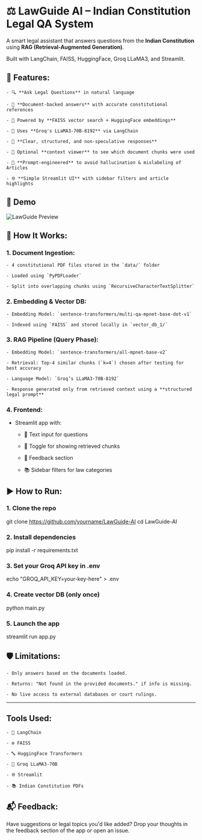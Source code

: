 # ⚖️ LawGuide AI – Indian Constitution Legal QA System

A smart legal assistant that answers questions from the **Indian Constitution** using **RAG (Retrieval-Augmented Generation)**.  

Built with LangChain, FAISS, HuggingFace, Groq LLaMA3, and Streamlit.

## 🧠 Features:

    - 🔍 **Ask Legal Questions** in natural language

    - 📄 **Document-backed answers** with accurate constitutional references

    - 🧩 Powered by **FAISS vector search + HuggingFace embeddings**

    - 🤖 Uses **Groq's LLaMA3-70B-8192** via LangChain

    - 🧾 **Clear, structured, and non-speculative responses**

    - 📖 Optional **context viewer** to see which document chunks were used

    - 🧠 **Prompt-engineered** to avoid hallucination & mislabeling of Articles

    - 🌐 **Simple Streamlit UI** with sidebar filters and article highlights

## 📸 Demo

![LawGuide Preview](https://via.placeholder.com/1000x400?text=LawGuide+AI+Demo+Preview)

## 🚀 How It Works:

### 1. Document Ingestion:

    - 4 constitutional PDF files stored in the `data/` folder

    - Loaded using `PyPDFLoader`

    - Split into overlapping chunks using `RecursiveCharacterTextSplitter`

### 2. Embedding & Vector DB:

    - Embedding Model: `sentence-transformers/multi-qa-mpnet-base-dot-v1`

    - Indexed using `FAISS` and stored locally in `vector_db_1/`

### 3. RAG Pipeline (Query Phase):

    - Embedding Model: `sentence-transformers/all-mpnet-base-v2`

    - Retrieval: Top-4 similar chunks (`k=4`) chosen after testing for best accuracy

    - Language Model: `Groq’s LLaMA3-70B-8192`

    - Response generated only from retrieved context using a **structured legal prompt**

### 4. Frontend:

- Streamlit app with:

  - 🧾 Text input for questions

  - 🔎 Toggle for showing retrieved chunks

  - 💬 Feedback section

  - 📚 Sidebar filters for law categories


## ▶️ How to Run:

### 1. Clone the repo
git clone https://github.com/yourname/LawGuide-AI
cd LawGuide-AI

### 2. Install dependencies
pip install -r requirements.txt

### 3. Set your Groq API key in .env
echo "GROQ_API_KEY=your-key-here" > .env

### 4. Create vector DB (only once)
python main.py

### 5. Launch the app
streamlit run app.py

## 🛡️ Limitations:

    - Only answers based on the documents loaded.

    - Returns: "Not found in the provided documents." if info is missing.

    - No live access to external databases or court rulings.

---

## Tools Used:

    - 🧠 LangChain

    - ⚙️ FAISS

    - 🔤 HuggingFace Transformers

    - 🚀 Groq LLaMA3-70B

    - 🌐 Streamlit

    - 📚 Indian Constitution PDFs

## 📬 Feedback:
Have suggestions or legal topics you'd like added?
Drop your thoughts in the feedback section of the app or open an issue.